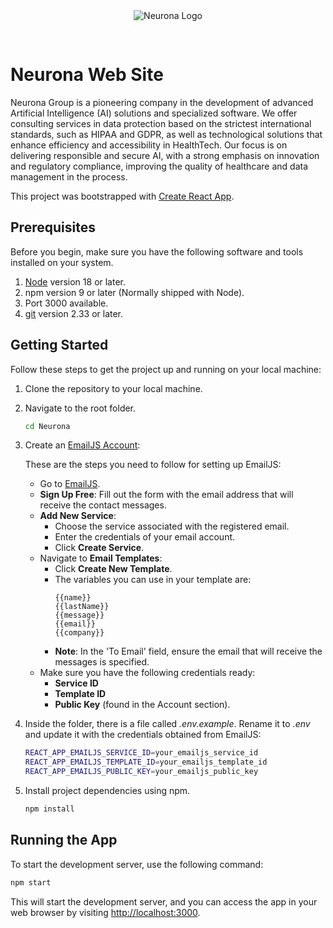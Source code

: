 <div align="center" style="padding-bottom: 30px;">
  <img src="src/assets/LOGO.avif" alt="Neurona Logo" />
</div>

# Neurona Web Site

Neurona Group is a pioneering company in the development of advanced Artificial Intelligence (AI) solutions and specialized software. We offer consulting services in data protection based on the strictest international standards, such as HIPAA and GDPR, as well as technological solutions that enhance efficiency and accessibility in HealthTech. Our focus is on delivering responsible and secure AI, with a strong emphasis on innovation and regulatory compliance, improving the quality of healthcare and data management in the process.

This project was bootstrapped with [Create React App](https://github.com/facebook/create-react-app).

## Prerequisites

Before you begin, make sure you have the following software and tools installed on your system.

1. [Node](https://nodejs.org/en/blog/release/v18.17.1) version 18 or later.
2. npm version 9 or later (Normally shipped with Node).
3. Port 3000 available.
4. [git](https://git-scm.com/) version 2.33 or later.

## Getting Started

Follow these steps to get the project up and running on your local machine:

1. Clone the repository to your local machine.

2. Navigate to the root folder.
   ```bash
   cd Neurona
   ```

3. Create an [EmailJS Account](https://www.emailjs.com/):

   These are the steps you need to follow for setting up EmailJS:

   - Go to [EmailJS](https://www.emailjs.com/).
   - **Sign Up Free**: Fill out the form with the email address that will receive the contact messages.
   - **Add New Service**:
     - Choose the service associated with the registered email.
     - Enter the credentials of your email account.
     - Click **Create Service**.
   - Navigate to **Email Templates**:
     - Click **Create New Template**.
     - The variables you can use in your template are:
       ```
       {{name}}
       {{lastName}}
       {{message}}
       {{email}}
       {{company}}
       ```
     - **Note**: In the 'To Email' field, ensure the email that will receive the messages is specified.
   - Make sure you have the following credentials ready:
     - **Service ID**
     - **Template ID**
     - **Public Key** (found in the Account section).

4. Inside the folder, there is a file called *.env.example*. Rename it to *.env* and update it with the credentials obtained from EmailJS:
   ```bash
   REACT_APP_EMAILJS_SERVICE_ID=your_emailjs_service_id
   REACT_APP_EMAILJS_TEMPLATE_ID=your_emailjs_template_id
   REACT_APP_EMAILJS_PUBLIC_KEY=your_emailjs_public_key
   ```

5. Install project dependencies using npm.
   ```bash
   npm install
   ```

## Running the App

To start the development server, use the following command:

```bash
npm start
```

This will start the development server, and you can access the app in your web browser by visiting [http://localhost:3000](http://localhost:3000).
